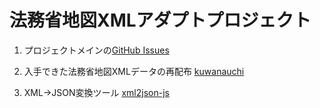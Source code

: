 # 法務省地図XMLアダプトプロジェクト
1. プロジェクトメインの[GitHub Issues](https://github.com/amx-project/0/issues)

2. 入手できた法務省地図XMLデータの再配布 [kuwanauchi](https://github.com/amx-project/kuwanauchi)

3. XML→JSON変換ツール [xml2json-js](https://github.com/amx-project/xml2json-js)

